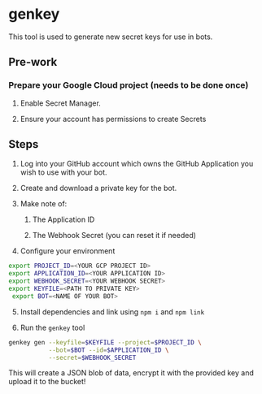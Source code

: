 # genkey

This tool is used to generate new secret keys for
use in bots.

## Pre-work

### Prepare your Google Cloud project (needs to be done once)

1. Enable Secret Manager.

1. Ensure your account has permissions to create Secrets

## Steps

1. Log into your GitHub account which owns the GitHub
Application you wish to use with your bot.

1. Create and download a private key for the bot.

1. Make note of:
   1. The Application ID

   1. The Webhook Secret (you can reset it if needed)

1. Configure your environment

 ```bash
 export PROJECT_ID=<YOUR GCP PROJECT ID>
 export APPLICATION_ID=<YOUR APPLICATION ID>
 export WEBHOOK_SECRET=<YOUR WEBHOOK SECRET>
 export KEYFILE=<PATH TO PRIVATE KEY>
  export BOT=<NAME OF YOUR BOT>
 ```

5. Install dependencies and link using `npm i` and `npm link`

6. Run the `genkey` tool

```bash
genkey gen --keyfile=$KEYFILE --project=$PROJECT_ID \
           --bot=$BOT --id=$APPLICATION_ID \
           --secret=$WEBHOOK_SECRET
```

This will create a JSON blob of data, encrypt it with the
provided key and upload it to the bucket!
